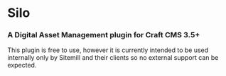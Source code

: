 # Silo

### A Digital Asset Management plugin for Craft CMS 3.5+

This plugin is free to use, however it is currently intended to be used internally only by Sitemill and their clients so no external support can be expected. 